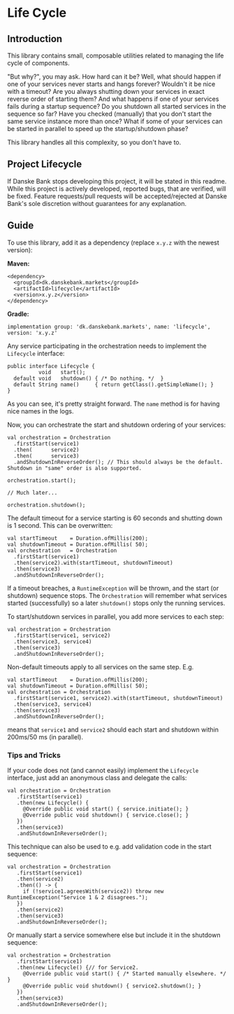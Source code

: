 # Life Cycle

## Introduction

This library contains small, composable utilities related to managing the life cycle of components.

"But why?", you may ask. How hard can it be? Well, what should happen if one of your services never starts and hangs forever?
Wouldn't it be nice with a timeout? Are you always shutting down your services in exact reverse order of starting them?
And what happens if one of your services fails during a startup sequence? Do you shutdown all started services in the
sequence so far?
Have you checked (manually) that you don't start the same service instance more than once?
What if some of your services can be started in parallel to speed up the startup/shutdown phase?

This library handles all this complexity, so you don't have to.

## Project Lifecycle

If Danske Bank stops developing this project, it will be stated in this readme.
While this project is actively developed, reported bugs, that are verified, will be fixed.
Feature requests/pull requests will be accepted/rejected at Danske Bank's sole discretion without guarantees for any explanation.

## Guide

To use this library, add it as a dependency (replace `x.y.z` with the newest version):

**Maven:**

    <dependency>
      <groupId>dk.danskebank.markets</groupId>
      <artifactId>lifecycle</artifactId>
      <version>x.y.z</version>
    </dependency>

**Gradle:**

    implementation group: 'dk.danskebank.markets', name: 'lifecycle', version: 'x.y.z'

Any service participating in the orchestration needs to implement the `Lifecycle` interface:

    public interface Lifecycle {
              void   start();
      default void   shutdown() { /* Do nothing. */  }
      default String name()     { return getClass().getSimpleName(); }
    }

As you can see, it's pretty straight forward. The `name` method is for having nice names in the logs.

Now, you can orchestrate the start and shutdown ordering of your services:

    val orchestration = Orchestration
      .firstStart(service1)
      .then(      service2)
      .then(      service3)
      .andShutdownInReverseOrder(); // This should always be the default. Shutdown in "same" order is also supported.

    orchestration.start();

    // Much later...

    orchestration.shutdown();

The default timeout for a service starting is 60 seconds and shutting down is 1 second. This can be overwritten:

    val startTimeout    = Duration.ofMillis(200);
    val shutdownTimeout = Duration.ofMillis( 50);
    val orchestration   = Orchestration
      .firstStart(service1)
      .then(service2).with(startTimeout, shutdownTimeout)
      .then(service3)
      .andShutdownInReverseOrder();

If a timeout breaches, a `RuntimeException` will be thrown, and the start (or shutdown) sequence stops.
The `Orchestration` will remember what services started (successfully) so a later `shutdown()` stops only the
running services.

To start/shutdown services in parallel, you add more services to each step:

    val orchestration = Orchestration
      .firstStart(service1, service2)
      .then(service3, service4)
      .then(service3)
      .andShutdownInReverseOrder();

Non-default timeouts apply to all services on the same step. E.g.

    val startTimeout    = Duration.ofMillis(200);
    val shutdownTimeout = Duration.ofMillis( 50);
    val orchestration = Orchestration
      .firstStart(service1, service2).with(startTimeout, shutdownTimeout)
      .then(service3, service4)
      .then(service3)
      .andShutdownInReverseOrder();

means that `service1` and `service2` should each start and shutdown within 200ms/50 ms (in parallel).

### Tips and Tricks

If your code does not (and cannot easily) implement the `Lifecycle` interface, just add an anonymous class and delegate
the calls:

    val orchestration = Orchestration
       .firstStart(service1)
       .then(new Lifecycle() {
         @Override public void start() { service.initiate(); }
         @Override public void shutdown() { service.close(); }
       })
       .then(service3)
       .andShutdownInReverseOrder();

This technique can also be used to e.g. add validation code in the start sequence:

    val orchestration = Orchestration
       .firstStart(service1)
       .then(service2)
       .then(() -> {
         if (!service1.agreesWith(service2)) throw new RuntimeException("Service 1 & 2 disagrees.");
       })
       .then(service2)
       .then(service3)
       .andShutdownInReverseOrder();

Or manually start a service somewhere else but include it in the shutdown sequence:

    val orchestration = Orchestration
       .firstStart(service1)
       .then(new Lifecycle() {// for Service2.
         @Override public void start() { /* Started manually elsewhere. */ }
         @Override public void shutdown() { service2.shutdown(); }
       })
       .then(service3)
       .andShutdownInReverseOrder();